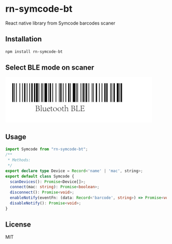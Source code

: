 # rn-symcode-bt

React native library from Symcode barcodes scaner

## Installation

```sh
npm install rn-symcode-bt
```

## Select BLE mode on scaner
![alt text](./img/ble.jpg)

## Usage

```typescript
import Symcode from "rn-symcode-bt";
/**
 * Methods:
 */
export declare type Device = Record<'name' | 'mac', string>;
export default class Symcode {
  scanDevices(): Promise<Device[]>;
  connect(mac: string): Promise<boolean>;
  disconnect(): Promise<void>;
  enableNotify(eventFn: (data: Record<'barcode', string>) => Promise<void>): Promise<void>;
  disableNotify(): Promise<void>;
}
```


## License

MIT
